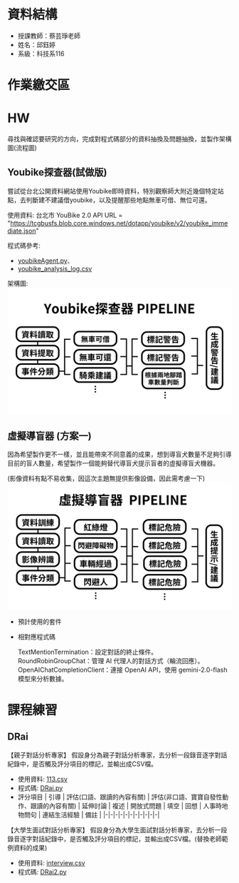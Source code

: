 # 資料結構

 - 授課教師：蔡芸琤老師
 - 姓名：邱鈺婷
 - 系級：科技系116

# 作業繳交區


# HW
尋找與確認要研究的方向，完成對程式碼部分的資料抽換及問題抽換，並製作架構圖(流程圖)

  ## Youbike探查器(試做版) 
  
   嘗試從台北公開資料網站使用Youbike即時資料，特別觀察師大附近幾個特定站點，去判斷建不建議借youbike，以及提醒那些地點無車可借、無位可還。

   使用資料: 台北市 YouBike 2.0 API URL = "https://tcgbusfs.blob.core.windows.net/dotapp/youbike/v2/youbike_immediate.json"

   程式碼參考: 
   - [youbikeAgent.py](https://github.com/MocuAcqu/1132Database/blob/main/youbikeAgent.py)、
   - [youbike_analysis_log.csv](https://github.com/MocuAcqu/1132Database/blob/main/youbike_analysis_log.csv)

   架構圖:
   ![image](https://github.com/MocuAcqu/1132Database/blob/main/Youbike%E6%8E%A2%E6%9F%A5%E5%99%A8.png)

   
  ## 虛擬導盲器 (方案一)
    
   因為希望製作更不一樣，並且能帶來不同意義的成果，想到導盲犬數量不足夠引導目前的盲人數量，希望製作一個能夠替代導盲犬提示盲者的虛擬導盲犬機器。

   (影像資料有點不易收集，因這次主題無提供影像設備，因此需考慮一下)
   ![image](https://github.com/MocuAcqu/1132Database/blob/main/%E8%99%9B%E6%93%AC%E5%B0%8E%E7%9B%B2%E5%99%A8.png)

- 預計使用的套件
- 相對應程式碼
  
  TextMentionTermination：設定對話的終止條件。
  RoundRobinGroupChat：管理 AI 代理人的對話方式（輪流回應）。
  OpenAIChatCompletionClient：連接 OpenAI API，使用 gemini-2.0-flash 模型來分析數據。


# 課程練習

## DRai
【親子對話分析專家】
假設身分為親子對話分析專家，去分析一段錄音逐字對話紀錄中，是否觸及評分項目的標記，並輸出成CSV檔。
- 使用資料: [113.csv](https://github.com/MocuAcqu/1132Database/blob/main/DRai/113.csv)
- 程式碼: [DRai.py]()
- 評分項目
  | 引導 | 評估(口語、跟讀的內容有關) | 評估(非口語、寶寶自發性動作、跟讀的內容有關) | 延伸討論 | 複述 | 開放式問題 | 填空 | 回想 | 人事時地物問句 | 連結生活經驗 | 備註 |
  |-|-|-|-|-|-|-|-|-|-|-|

【大學生面試對話分析專家】
假設身分為大學生面試對話分析專家，去分析一段錄音逐字對話紀錄中，是否觸及評分項目的標記，並輸出成CSV檔。(替換老師範例資料的成果)
- 使用資料: [interview.csv]()
- 程式碼: [DRai2.py]()

